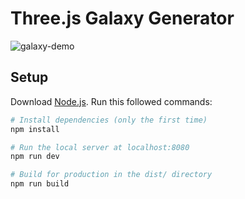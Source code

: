 # Three.js Galaxy Generator
![galaxy-demo](https://github.com/user-attachments/assets/3cd2d9da-37c5-4225-9fc2-ddad4da4cf89)

## Setup
Download [Node.js](https://nodejs.org/en/download/).
Run this followed commands:

``` bash
# Install dependencies (only the first time)
npm install

# Run the local server at localhost:8080
npm run dev

# Build for production in the dist/ directory
npm run build
```
